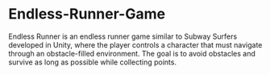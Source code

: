 # Endless-Runner-Game
Endless Runner is an endless runner game similar to Subway Surfers developed in Unity, where the player controls a character that must navigate through an obstacle-filled environment. The goal is to avoid obstacles and survive as long as possible while collecting points.
